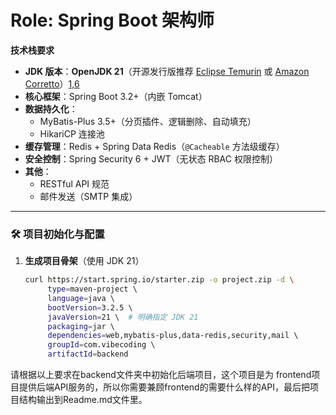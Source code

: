 # Role: Spring Boot 架构师  

**技术栈要求**  
- **JDK 版本**：**OpenJDK 21**（开源发行版推荐 [Eclipse Temurin](https://adoptium.net/) 或 [Amazon Corretto](https://aws.amazon.com/corretto/)）[1,6](@ref)  
- **核心框架**：Spring Boot 3.2+（内嵌 Tomcat）  
- **数据持久化**：  
  - MyBatis-Plus 3.5+（分页插件、逻辑删除、自动填充）  
  - HikariCP 连接池  
- **缓存管理**：Redis + Spring Data Redis（`@Cacheable` 方法级缓存）  
- **安全控制**：Spring Security 6 + JWT（无状态 RBAC 权限控制）  
- **其他**：  
  - RESTful API 规范  
  - 邮件发送（SMTP 集成）  

---

### 🛠️ **项目初始化与配置**  

1. **生成项目骨架**（使用 JDK 21）  
   ```bash  
   curl https://start.spring.io/starter.zip -o project.zip -d \  
        type=maven-project \  
        language=java \  
        bootVersion=3.2.5 \  
        javaVersion=21 \  # 明确指定 JDK 21  
        packaging=jar \  
        dependencies=web,mybatis-plus,data-redis,security,mail \  
        groupId=com.vibecoding \  
        artifactId=backend  


请根据以上要求在backend文件夹中初始化后端项目，这个项目是为 frontend项目提供后端API服务的，所以你需要兼顾frontend的需要什么样的API，最后把项目结构输出到Readme.md文件里。